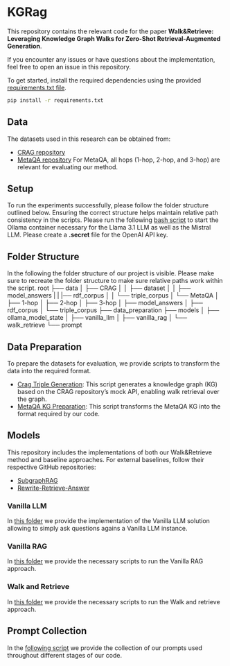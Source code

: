 # KGRag
This repository contains the relevant code for the paper **Walk&Retrieve: Leveraging Knowledge Graph Walks for Zero-Shot Retrieval-Augmented Generation**. 

If you encounter any issues or have questions about the implementation, feel free to open an issue in this repository.

To get started, install the required dependencies using the provided [requirements.txt file](requirements.txt).

```bash
pip install -r requirements.txt
```

## Data
The datasets used in this research can be obtained from:
- [CRAG repository](https://github.com/facebookresearch/CRAG) 
- [MetaQA repository](https://github.com/yuyuz/MetaQA)
For MetaQA, all hops (1-hop, 2-hop, and 3-hop) are relevant for evaluating our method.
## Setup
To run the experiments successfully, please follow the folder structure outlined below. Ensuring the correct structure helps maintain relative path consistency in the scripts. Please run the following [bash script](start_ollama_docker.sh) to start the Ollama container necessary for the Llama 3.1 LLM as well as the Mistral LLM. Please create a **.secret** file for the OpenAI API key.
## Folder Structure
In the following the folder structure of our project is visible. Please make sure to recreate the folder structure to make sure relative paths work within the script.
root
├── data
│   ├── CRAG
│   │   ├── dataset
│   │   ├── model_answers
|   |   |── rdf_corpus
│   │   └── triple_corpus
│   └── MetaQA
│       ├── 1-hop
│       ├── 2-hop
│       ├── 3-hop
│       ├── model_answers
│       ├── rdf_corpus
│       └── triple_corpus
├── data_preparation
├── models
│   ├── ollama_model_state
│   ├── vanilla_llm
│   ├── vanilla_rag
│   └── walk_retrieve
└── prompt
## Data Preparation
To prepare the datasets for evaluation, we provide scripts to transform the data into the required format.
* [Crag Triple Generation](data_preparation/metaqa_kg_prep.py): This script generates a knowledge graph (KG) based on the CRAG repository’s mock API, enabling walk retrieval over the graph.
* [MetaQA KG Preparation](data_preparation/metaqa_kg_prep.py): This script transforms the MetaQA KG into the format required by our code.
## Models
This repository includes the implementations of both our Walk&Retrieve method and baseline approaches. For external baselines, follow their respective GitHub repositories:
- [SubgraphRAG](https://github.com/Graph-COM/SubgraphRAG)
- [Rewrite-Retrieve-Answer](https://github.com/wuyike2000/Retrieve-Rewrite-Answer)
### Vanilla LLM
In [this folder](models/vanilla_llm) we provide the implementation of the Vanilla LLM solution allowing to simply ask questions agains a Vanilla LLM instance.
### Vanilla RAG
In [this folder](models/vanilla_rag) we provide the necessary scripts to run the Vanilla RAG approach.

### Walk and Retrieve
In [this folder](models/vanilla_rag) we provide the necessary scripts to run the Walk and retrieve approach.
## Prompt Collection
In the [following script](prompt/prompt_collection.py) we provide the collection of our prompts used throughout different stages of our code.